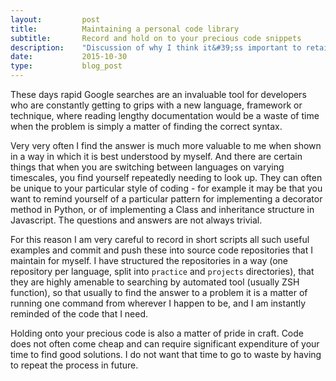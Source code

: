 ```yaml
---
layout:         post
title:          Maintaining a personal code library
subtitle:       Record and hold on to your precious code snippets
description:    "Discussion of why I think it&#39;ss important to retain all of your code as a software developer, and the method that I use to organise mine"
date:           2015-10-30
type:           blog_post
---
```


These days rapid Google searches are an invaluable tool for developers who are constantly getting to grips with a
new language, framework or technique, where reading lengthy documentation would be a waste of time when the problem
is simply a matter of finding the correct syntax.

Very very often I find the answer is much more valuable to me when shown in a way in which it is best understood by
myself. And there are certain things that when you are switching between languages on varying timescales, you find
yourself repeatedly needing to look up. They can often be unique to your particular style of coding - for example
it may be that you want to remind yourself of a particular pattern for implementing a decorator method in Python, or of
implementing a Class and inheritance structure in Javascript. The questions and answers are not always trivial.

For this reason I am very careful to record in short scripts all such useful examples and commit and push these into
source code repositories that I maintain for myself. I have structured the repositories in a way (one repository per language,
split into `practice` and `projects` directories), that they are highly
amenable to searching by automated tool (usually ZSH function), so that usually to find the answer to a problem it is
a matter of running one command from wherever I happen to be, and I am instantly reminded of the code that I need.

Holding onto your precious code is also a matter of pride in craft. Code does not often come cheap and can require
significant expenditure of your time to find good solutions. I do not want that time to go to waste by having to repeat
the process in future.
